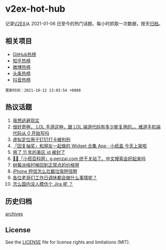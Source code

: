 # v2ex-hot-hub

 记录[V2EX](https://www.v2ex.com/)从 2021-01-06 日至今的热门话题。每小时抓取一次数据，按天[归档](archives)。
 
 ## 相关项目

- [GitHub热榜](https://github.com/snaildev/github-hot-hub)
- [知乎热榜](https://github.com/snaildev/zhihu-hot-hub)
- [微博热榜](https://github.com/snaildev/weibo-hot-hub)
- [头条热榜](https://github.com/snaildev/toutiao-hot-hub)
- [抖音热榜](https://github.com/snaildev/douyin-hot-hub)


 `更新时间：2021-10-12 13:03:54 +0800`

## 热议话题

1. [我想逃避现实](https://www.v2ex.com/t/807189)
1. [很好奇啊， LOL 手游这种，跟 LOL 端游代码有多少能复用的。。难道手机端代码从 0 开始写吗](https://www.v2ex.com/t/807036)
1. [虚拟定位用于钉钉打卡被判刑](https://www.v2ex.com/t/807144)
1. [「回复抽奖」和朋友一起做的 Widget 合集 App · 小纸盒 今天上架啦](https://www.v2ex.com/t/807126)
1. [用了 11 年的美区 id 被封了](https://www.v2ex.com/t/807152)
1. [🎉🎉「小搭百科网」g.penzai.com 终于关站了。中文搜索会好起来吗](https://www.v2ex.com/t/807150)
1. [树莓派啥时候回到正常点的价格呀](https://www.v2ex.com/t/807024)
1. [iPhone 短信怎么拦截垃圾短信啊](https://www.v2ex.com/t/807026)
1. [各位老哥们工作日调休都会做什么事情呢？](https://www.v2ex.com/t/807020)
1. [怎么国内没人模仿个 Jira 呢 ？](https://www.v2ex.com/t/807084)

## 历史归档

[archives](archives)

## License

See the [LICENSE](LICENSE) file for license rights and limitations (MIT).
